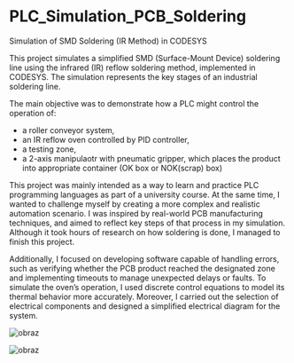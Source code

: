 # PLC_Simulation_PCB_Soldering
Simulation of SMD Soldering (IR Method) in CODESYS

This project simulates a simplified SMD (Surface-Mount Device) soldering line using the infrared (IR) reflow soldering method, implemented in CODESYS.
The simulation represents the key stages of an industrial soldering line.

The main objective was to demonstrate how a PLC might control the operation of:
- a roller conveyor system,
- an IR reflow oven controlled by PID controller,
- a testing zone,
- a 2-axis manipulaotr with pneumatic gripper, which places the product into appropriate container (OK box or NOK(scrap) box)

This project was mainly intended as a way to learn and practice PLC programming languages as part of a university course. At the same time, I wanted to challenge myself by creating a more complex and realistic automation scenario. I was inspired by real-world PCB manufacturing techniques, and aimed to reflect key steps of that process in my simulation. Although it took hours of research on how soldering is done, I managed to finish this project.

Additionally, I focused on developing software capable of handling errors, such as verifying whether the PCB product reached the designated zone and implementing timeouts to manage unexpected delays or faults.
To simulate the oven’s operation, I used discrete control equations to model its thermal behavior more accurately.
Moreover, I carried out the selection of electrical components and designed a simplified electrical diagram for the system.

![obraz](https://github.com/user-attachments/assets/50aeb005-cd5d-4593-87f2-c8b8804556fe)

![obraz](https://github.com/user-attachments/assets/7e273e8b-49fc-45a1-a81c-72cdba43cda4)
